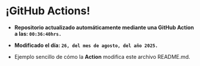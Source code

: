 # ¡GitHub Actions!
* **Repositorio actualizado automáticamente mediante una GitHub Action a las: `00:36:40hrs.`**
* **Modificado el día: `26, del mes de agosto, del año 2025.`**

* Ejemplo sencillo de cómo la **Action** modifica este archivo README.md.
